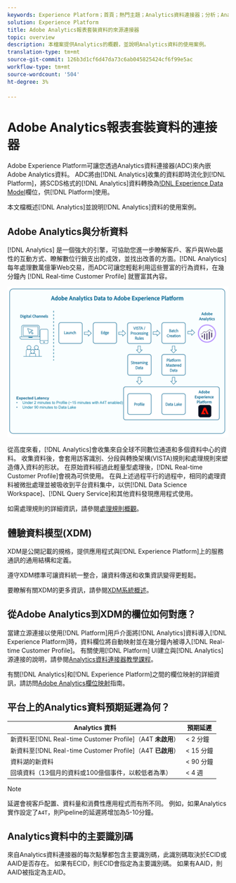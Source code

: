 ```yaml
---
keywords: Experience Platform；首頁；熱門主題；Analytics資料連接器；分析；Analytics
solution: Experience Platform
title: Adobe Analytics報表套裝資料的來源連接器
topic: overview
description: 本檔案提供Analytics的概觀，並說明Analytics資料的使用案例。
translation-type: tm+mt
source-git-commit: 126b3d1cf6d47da73c6ab045825424cf6f99e5ac
workflow-type: tm+mt
source-wordcount: '504'
ht-degree: 3%

---
```



# Adobe Analytics報表套裝資料的連接器

Adobe Experience Platform可讓您透過Analytics資料連接器(ADC)來內嵌Adobe Analytics資料。 ADC將由[!DNL Analytics]收集的資料即時流化到[!DNL Platform]，將SCDS格式的[!DNL Analytics]資料轉換為[!DNL Experience Data Model](XDM)欄位，供[!DNL Platform]使用。

本文檔概述[!DNL Analytics]並說明[!DNL Analytics]資料的使用案例。

## Adobe Analytics與分析資料

[!DNL Analytics] 是一個強大的引擎，可協助您進一步瞭解客戶、客戶與Web屬性的互動方式、瞭解數位行銷支出的成效，並找出改善的方面。[!DNL Analytics] 每年處理數萬億筆Web交易，而ADC可讓您輕鬆利用這些豐富的行為資料，在幾分鐘內 [!DNL Real-time Customer Profile] 就豐富其內容。

![](./images/analytics-data-experience-platform.png)

從高度來看，[!DNL Analytics]會收集來自全球不同數位通道和多個資料中心的資料。 收集資料後，會套用訪客識別、分段與轉換架構(VISTA)規則和處理規則來塑造傳入資料的形狀。 在原始資料經過此輕量型處理後，[!DNL Real-time Customer Profile]會視為可供使用。 在與上述過程平行的過程中，相同的處理資料被微批處理並被吸收到平台資料集中，以供[!DNL Data Science Workspace]、[!DNL Query Service]和其他資料發現應用程式使用。

如需處理規則的詳細資訊，請參閱[處理規則概觀](https://docs.adobe.com/content/help/zh-Hant/analytics/admin/admin-tools/processing-rules/processing-rules.html)。

## 體驗資料模型(XDM)

XDM是公開記載的規格，提供應用程式與[!DNL Experience Platform]上的服務通訊的通用結構和定義。

遵守XDM標準可讓資料統一整合，讓資料傳送和收集資訊變得更輕鬆。

要瞭解有關XDM的更多資訊，請參閱[XDM系統概述](../../../xdm/home.md)。

## 從Adobe Analytics到XDM的欄位如何對應？

當建立源連接以使用[!DNL Platform]用戶介面將[!DNL Analytics]資料導入[!DNL Experience Platform]時，資料欄位將自動映射並在幾分鐘內被導入[!DNL Real-time Customer Profile]。 有關使用[!DNL Platform] UI建立與[!DNL Analytics]源連接的說明，請參閱[Analytics資料連接器教學課程](../../tutorials/ui/create/adobe-applications/analytics.md)。

有關[!DNL Analytics]和[!DNL Experience Platform]之間的欄位映射的詳細資訊，請訪問[Adobe Analytics欄位映射](./mapping/analytics.md)指南。

## 平台上的Analytics資料預期延遲為何？

| Analytics 資料 | 預期延遲 |
| -------------- | ---------------- |
| 新資料至[!DNL Real-time Customer Profile]（A4T **未啟用**） | &lt; 2 分鐘 |
| 新資料至[!DNL Real-time Customer Profile]（A4T **已啟用**） | &lt; 15 分鐘 |
| 資料湖的新資料 | &lt; 90 分鐘 |
| 回填資料（13個月的資料或100億個事件，以較低者為準） | &lt; 4 週 |

>[!NOTE]
>
>延遲會視客戶配置、資料量和消費性應用程式而有所不同。 例如，如果Analytics實作設定了`A4T`，則Pipeline的延遲將增加為5-10分鐘。

## Analytics資料中的主要識別碼

來自Analytics資料連接器的每次點擊都包含主要識別碼，此識別碼取決於ECID或AAID是否存在。 如果有ECID，則ECID會指定為主要識別碼。 如果有AAID，則AAID被指定為主AID。